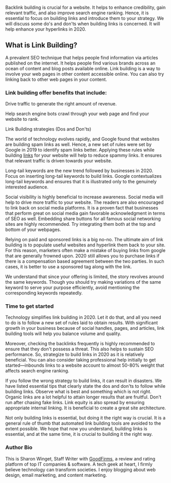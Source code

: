 <p>Backlink building is crucial for a website. It helps to enhance credibility, gain relevant traffic, and also improve search engine ranking. Hence, it is essential to focus on building links and introduce them to your strategy. We will discuss some do&#39;s and don&#39;ts when building links is concerned. It will help enhance your hyperlinks in 2020.</p>

<h2>What is Link Building?</h2>

<p>A prevalent SEO technique that helps people find information via articles published on the internet. It helps people find various brands across an ocean of content and blog posts available online. Link building is a way to involve your web pages in other content accessible online. You can also try linking back to other web pages in your content.</p>

<h3>Link building offer benefits that include:</h3>

<p>Drive traffic to generate the right amount of revenue.&nbsp;</p>

<p>Help search engine bots crawl through your web page and find your website to rank.</p>

<p>Link Building strategies (Dos and Don&#39;ts)</p>

<p>The world of technology evolves rapidly, and Google found that websites are building spam links as well. Hence, a new set of rules were set by Google in 2019 to identify spam links better. Applying these rules while building <a href="https://www.goodfirms.co/blog/most-effective-link-building-tactics">links</a> for your website will help to reduce spammy links. It ensures that relevant traffic is driven towards your website.</p>

<p>Long-tail keywords are the new trend followed by businesses in 2020. Focus on inserting long-tail keywords to build links. Google contextualizes long-tail keywords and ensures that it is illustrated only to the genuinely interested audience.</p>

<p>Social visibility is highly beneficial to increase awareness. Social media will help to drive more traffic to your website. The readers are also encouraged to link back on social media platforms. It is a proven fact that businesses that perform great on social media gain favorable acknowledgment in terms of SEO as well. Embedding share buttons for all famous social networking sites are highly recommended. Try integrating them both at the top and bottom of your webpages.</p>

<p>Relying on paid and sponsored links is a big no-no. The ultimate aim of link building is to populate useful websites and hyperlink them back to your site. For this reason, marketers often make a mistake of buying links from google that are generally frowned upon. 2020 still allows you to purchase links if there is a compensation based agreement between the two parties. In such cases, it is better to use a sponsored tag along with the link.</p>

<p>We understand that since your offering is limited, the story revolves around the same keywords. Though you should try making variations of the same keyword to serve your purpose efficiently, avoid mentioning the corresponding keywords repeatedly.</p>

<h3>Time to get started</h3>

<p>Technology simplifies link building in 2020. Let it do that, and all you need to do is to follow a new set of rules laid to obtain results. With significant growth in your business because of social handles, pages, and articles, link building tools will help you balance volume and quality.</p>

<p>Moreover, checking the backlinks frequently is highly recommended to ensure that they don&#39;t possess a threat. This also helps to sustain SEO performance. So, strategize to build links in 2020 as it is relatively beneficial. You can also consider taking professional help initially to get started&mdash;inbounds links to a website account to almost 50-80% weight that affects search engine ranking.</p>

<p>If you follow the wrong strategy to build links, it can result in disasters. We have listed essential tips that clearly state the dos and don&#39;ts to follow while building links. Observe what is best and something which is not right. Organic links are a lot helpful to attain longer results that are fruitful. Don&#39;t run after chasing fake links. Link equity is also spread by ensuring appropriate internal linking. It is beneficial to create a great site architecture.</p>

<p>Not only building links is essential, but doing it the right way is crucial. It is a general rule of thumb that automated link building tools are avoided to the extent possible. We hope that now you understand, building links is essential, and at the same time, it is crucial to building it the right way.</p>

<h3>Author Bio</h3>

<p>This is Sharon Winget, Staff Writer with <a href="https://www.goodfirms.co/">GoodFirms</a>, a review and rating platform of top IT companies &amp; software. A tech geek at heart, I firmly believe technology can transform societies. I enjoy blogging about web design, email marketing, and content marketing.</p>

<p>&nbsp;</p>
